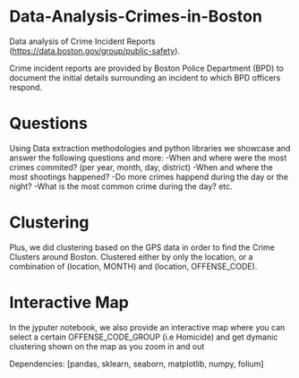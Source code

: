 # Data-Analysis-Crimes-in-Boston

Data analysis of Crime Incident Reports (https://data.boston.gov/group/public-safety).

Crime incident reports are provided by Boston Police Department (BPD) to document the initial details surrounding an incident to which BPD officers respond.

# Questions
Using Data extraction methodologies and python libraries we showcase and answer the following questions and more:
-When and where were the most crimes commited? (per year, month, day, district)
-When and where the most shootings happened?
-Do more crimes happend during the day or the night?
-What is the most common crime during the day?
etc.

# Clustering
Plus, we did clustering based on the GPS data in order to find the Crime Clusters around Boston.
Clustered either by only the location, or a combination of (location, MONTH) and (location, OFFENSE_CODE).

# Interactive Map
In the jyputer notebook, we also provide an interactive map where you can select a certain OFFENSE_CODE_GROUP (i.e Homicide) and get dymanic clustering shown on the map as you zoom in and out

Dependencies:
[pandas, sklearn, seaborn, matplotlib, numpy, folium]
